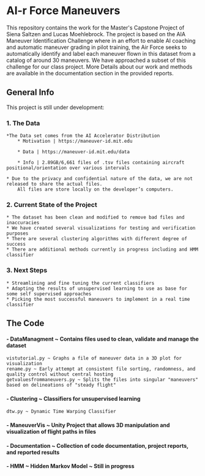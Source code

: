 # AI-r Force Maneuvers 

This repository contains the work for the Master's Capstone Project of Siena Saltzen and Lucas Moehlebrock. 
The project is based on the AIA Maneuver Identification Challenge where in an effort to enable AI coaching and automatic maneuver grading in pilot training, the Air Force seeks to automatically identify and label each maneuver flown in this dataset from a catalog of around 30 maneuvers. 
We have approached a subset of this challenge for our class project. More Details about our work and methods are available in the documentation section in the provided reports.


## General Info

This project is still under development:

### 1. The Data
    *The Data set comes from the AI Accelerator Distribution
		* Motivation | https://maneuver-id.mit.edu
		
		* Data | https://maneuver-id.mit.edu/data
		
		* Info | 2.89GB/6,661 files of .tsv files containing aircraft positional/orientation over various intervals

    * Due to the privacy and confidential nature of the data, we are not released to share the actual files. 
		All files are store locally on the developer’s computers.
	
### 2. Current State of the Project
    * The dataset has been clean and modified to remove bad files and inaccuracies
    * We have created several visualizations for testing and verification purposes
    * There are several clustering algorithms with different degree of success
	* There are additional methods currently in progress including and HMM classifier
	
### 3. Next Steps
    * Streamlining and fine tuning the current classifiers
	* Adapting the results of unsupervised learning to use as base for some self supervised approaches
	* Picking the most successful maneuvers to implement in a real time classifier


## The Code

#### - DataManagment ~ Contains files used to clean, validate and manage the dataset
	vistutorial.py ~ Graphs a file of maneuver data in a 3D plot for visualization
	rename.py ~ Early attempt at consistent file sorting, randomness, and quality control without central hosting
	getvaluesfrommaneuvers.py ~ Splits the files into singular "maneuvers" based on delineations of "steady flight"
	
#### - Clustering ~ Classifiers for unsupervised learning
	dtw.py ~ Dynamic Time Warping Classifier
	
#### - ManeuverVis ~ Unity Project that allows 3D manipulation and visualization of flight paths in files

#### - Documentation ~ Collection of code documentation, project reports, and reported results

#### -  HMM ~ Hidden Markov Model ~ Still in progress


